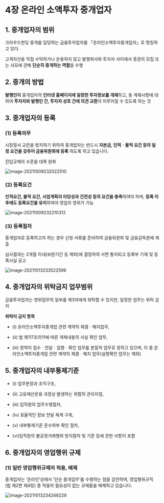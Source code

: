 # 4장 온라인 소액투자 중개업자

## 1. 중개업자의 범위

크라우드펀딩 중개를 담당하는 금융투자업자를 「온라인소액투자중개업자」로 명칭하고 있다.

고객자산을 직접 수탁하거나 운용하지 않고 발행회사와 투자자 사이에서 증권의 모집 또는 사모에 관해 **단순히 중개하는 역할**을 수행



## 2. 중개의 방법

**발행인이** 중개업자의 **인터넷 홈페이지에 일정한 투자정보를 게재**하고, 동 게재사항에 대하여 **투자자와 발행인 간, 투자자 상호 간에 의견 교환**이 이루어질 수 있도록 하는 것



## 3. 중개업자의 등록

### (1) 등록의무

시장질서 교란을 방지하기 위하여 중개업자는 반드시 **자본금, 인적ㆍ물적 요건 등의 일정 요건을 갖추어 금융위원회에 등록** 하도록 하고 있습니다.

진입규제의 수준을 대폭 완화

![image-20211009232022510](https://img.jimbae.com/images/4d8566ff-d4c1-4336-b8a8-6effd626e8b0/image-20211009232022510.png)



### (2) 등록요건

**인적요건, 물적 요건, 사업계획의 타당성과 건전성 등의 요건을 충족**하여야 하며, **등록 이후에도 등록요건을 유지**하여야 영업의 영위가 가능

![image-20211009232210312](https://img.jimbae.com/images/57493b4f-7d73-4afa-bb47-a777d4a383e3/image-20211009232210312.png)



### (3) 등록절차

중개업자로 등록하고자 하는 경우 신청 서류를 준비하여 금융위원회 및 금융감독원에 제출

심사결과는 2개월 이내(보완기간 등 제외)에 결정하여 서면 통지되고 등록부 기재 및 등록사실 공고

![image-20211013233522596](https://img.jimbae.com/images/fe907968-0b03-4c38-85f9-f01446003c57/image-20211013233522596.png)



## 4. 중개업자의 위탁금지 업무범위

 금융투자업자는 영위업무의 일부를 제3자에게 위탁할 수 있지만, 일정한 업무는 위탁 금지

**위탁이 금지 항목**

* (i) 온라인소액투자중개업 관련 계약의 체결ㆍ해지업무, 

* (ii) 법 제117조의11에 따른 게제내용의 사실 확인 업무, 

* (ⅲ) 청약이 접수ㆍ전달ㆍ집행ㆍ확인 업무를 본질적 업무로 정하고 있으며, 이 중 온라인소액투자중개업 관련 계약의 체결ㆍ해지 업무(실명확인 업무는 제외)



## 5. 중개업자의 내부통제기준

* (i) 업무분장과 조직구조, 

* (ii) 고유재산운용 과정상 발생하는 위험의 관리지침, 

* (iii) 임직원의 업무수행절차, 

* (iv) 효율적인 정보 전달 체계 구축, 

* (v) 내부통제기준 준수여부 확인 절차, 

* (vi)임직원의 불공정거래행위 방지절차 및 기준 등에 관한 사항이 포함



## 6. 중개업자의 영업행위 규제

### (1) 일반 영업행위규제의 적용, 배제

중개업자는 ‘온라인’상에서 ‘단순 중개업무’를 수행하는 점을 감안하여, 영업행위규칙 (법 제2편 제4장) 중 적용의 필요성이 없는 규제들을 배제하고 있습니다.

![image-20211013234248229](https://img.jimbae.com/images/d94b6cbc-6dbe-4359-9dcc-d8b232d9efe2/image-20211013234248229.png)



